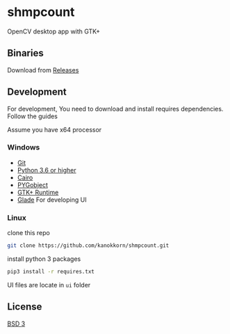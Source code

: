 # shmpcount

OpenCV desktop app with GTK+

## Binaries

Download from [Releases](https://github.com/kanokkorn/shmpcount/releases)

## Development

For development, You need to download and install requires dependencies. Follow the guides

Assume you have x64 processor

### Windows

- [Git](https://git-scm.com/)
- [Python 3.6 or higher](https://www.python.org/downloads/)
- [Cairo](http://ftp.gnome.org/pub/GNOME/binaries/win64/dependencies/cairo_1.8.8-1_win64.zip)
- [PYGobject](http://ftp.gnome.org/pub/GNOME/binaries/win32/pygobject/)
- [GTK+ Runtime](http://ftp.gnome.org/pub/GNOME/binaries/win64/gtk+/)
- [Glade](https://glade.gnome.org/) For developing UI

### Linux

clone this repo

```bash
git clone https://github.com/kanokkorn/shmpcount.git
```

install python 3 packages

```bash
pip3 install -r requires.txt
```

UI files are locate in  ```ui``` folder

## License

[BSD 3](https://github.com/kanokkorn/shmpcount/blob/master/LICENSE)
